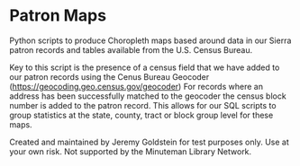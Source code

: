 # Patron Maps

Python scripts to produce Choropleth maps based around data in our Sierra patron records and tables available from the U.S. Census Bureau.

Key to this script is the presence of a census field that we have added to our patron records using the Cenus Bureau Geocoder (https://geocoding.geo.census.gov/geocoder)
For records where an address has been successfully matched to the geocoder the census block number is added to the patron record.  This allows for our SQL scripts to group statistics at the state, county, tract or block group level for these maps.

Created and maintained by Jeremy Goldstein for test purposes only. Use at your own risk. Not supported by the Minuteman Library Network. 

